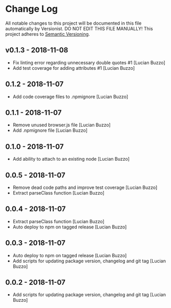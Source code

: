 # Change Log

All notable changes to this project will be documented in this file
automatically by Versionist. DO NOT EDIT THIS FILE MANUALLY!
This project adheres to [Semantic Versioning](http://semver.org/).

## v0.1.3 - 2018-11-08

* Fix linting error regarding unnecessary double quotes #1 [Lucian Buzzo]
* Add test coverage for adding attributes #1 [Lucian Buzzo]

## 0.1.2 - 2018-11-07

* Add code coverage files to .npmignore [Lucian Buzzo]

## 0.1.1 - 2018-11-07

* Remove unused browser.js file [Lucian Buzzo]
* Add .npmignore file [Lucian Buzzo]

## 0.1.0 - 2018-11-07

* Add ability to attach to an existing node [Lucian Buzzo]

## 0.0.5 - 2018-11-07

* Remove dead code paths and improve test coverage [Lucian Buzzo]
* Extract parseClass function [Lucian Buzzo]

## 0.0.4 - 2018-11-07

* Extract parseClass function [Lucian Buzzo]
* Auto deploy to npm on tagged release [Lucian Buzzo]

## 0.0.3 - 2018-11-07

* Auto deploy to npm on tagged release [Lucian Buzzo]
* Add scripts for updating package version, changelog and git tag [Lucian Buzzo]

## 0.0.2 - 2018-11-07

* Add scripts for updating package version, changelog and git tag [Lucian Buzzo]
